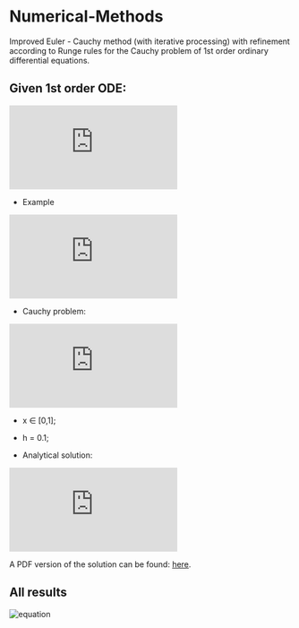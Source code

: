 # Numerical-Methods
Improved Euler - Cauchy method (with iterative processing) with refinement according to Runge rules for the Cauchy problem of 1st order ordinary differential equations.

## Given 1st order ODE:
![equation](https://latex.codecogs.com/gif.latex?%5Cfrac%7Bdy%7D%7Bdx%7D%3Df%28x%2Cy%29)
- Example

![equation](https://latex.codecogs.com/gif.latex?%5Cfrac%7Bdy%7D%7Bdx%7D%3D%5Cfrac%7B-3%20x%20y&plus;8%20y-x%5E%7B2%7D%7D%7Bx%5E%7B2%7D-5%20x&plus;6%7D)

- Cauchy problem:

![equation](https://latex.codecogs.com/gif.latex?x_0%3D0%3B%20%5Cquad%20y_0%3D-1)

- x ∈ [0,1];
- h = 0.1;

- Analytical solution:

![equation](https://latex.codecogs.com/gif.latex?y%3D%5Cfrac%7B-%5Cfrac%7B1%7D%7B4%7Dx%5E4%20&plus;%20%5Cfrac%7B2%7D%7B3%7Dx%5E3%20&plus;%2012%7D%7B%28x%20-2%29%5E2%28x-3%29%7D)

A PDF version of the solution can be found:
[here](https://github.com/L-Kh-Hovhannisyan/Numerical-Methods/blob/main/Analytical%20solution.pdf).

## All results
![equation](https://psv4.userapi.com/c520036/u409016625/docs/d32/22a4440e9d06/Untitled.png?extra=vgi8fD4JDXKD8mpzpgB8GOTGR90k8NVByBkRartvolAkh8k8TxTbzdOdAu3niFTWTI1JTZkBGvMDNPEUR_x1Npc8SwSwFWJNnl2qI_bGE2RiaDiX7Cm6enZtbN5CdLiO6SPnOetKgStF8qC7ipvdYov4)

